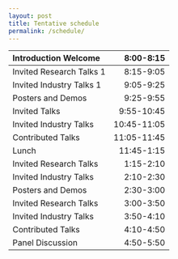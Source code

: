 ```yaml
---
layout: post
title: Tentative schedule
permalink: /schedule/
---
```



| Introduction Welcome | 8:00-8:15 |
| :-------------------- | ---------: |
| Invited Research Talks 1 | 8:15-9:05 |
| Invited Industry Talks 1 | 9:05-9:25 |
| Posters and Demos | 9:25-9:55 |
| Invited Talks | 9:55-10:45 |
| Invited Industry Talks | 10:45-11:05 |
| Contributed Talks  |  11:05-11:45 |
| Lunch | 11:45-1:15 |
| Invited Research Talks | 1:15-2:10 |
| Invited Industry Talks | 2:10-2:30 |
| Posters and Demos | 2:30-3:00 |
| Invited Research Talks | 3:00-3:50 |
| Invited Industry Talks |  3:50-4:10 |
| Contributed Talks |  4:10-4:50 |
| Panel Discussion | 4:50-5:50 |
